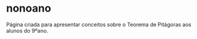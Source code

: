 # nonoano
Página criada para apresentar conceitos sobre o Teorema de Pitágoras aos alunos do 9ºano.
